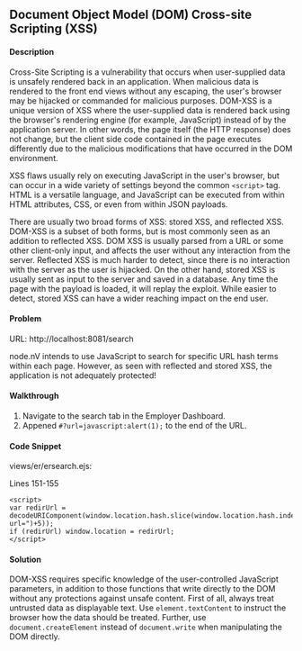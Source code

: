 ## Document Object Model (DOM) Cross-site Scripting (XSS)

#### Description

Cross-Site Scripting is a vulnerability that occurs when user-supplied data is unsafely rendered back in an application. When malicious data is rendered to the front end views without any escaping, the user's browser may be hijacked or commanded for malicious purposes. DOM-XSS is a unique version of XSS where the user-supplied data is rendered back using the browser's rendering engine (for example, JavaScript) instead of by the application server. In other words, the page itself (the HTTP response) does not change, but the client side code contained in the page executes differently due to the malicious modifications that have occurred in the DOM environment.

XSS flaws usually rely on executing JavaScript in the user's browser, but can occur in a wide variety of settings beyond the common ```<script>``` tag. HTML is a versatile language, and JavaScript can be executed from within HTML attributes, CSS, or even from within JSON payloads.

There are usually two broad forms of XSS: stored XSS, and reflected XSS. DOM-XSS is a subset of both forms, but is most commonly seen as an addition to reflected XSS. DOM XSS is usually parsed from a URL or some other client-only input, and affects the user without any interaction from the server. Reflected XSS is much harder to detect, since there is no interaction with the server as the user is hijacked. On the other hand, stored XSS is usually sent as input to the server and saved in a database. Any time the page with the payload is loaded, it will replay the exploit. While easier to detect, stored XSS can have a wider reaching impact on the end user.

#### Problem
URL: http://localhost:8081/search

node.nV intends to use JavaScript to search for specific URL hash terms within each page. However, as seen with reflected and stored XSS, the application is not adequately protected! 



#### Walkthrough
1. Navigate to the search tab in the Employer Dashboard.
2. Appened ```#?url=javascript:alert(1);``` to the end of the URL.



#### Code Snippet
views/er/ersearch.ejs:

Lines 151-155
```
<script>
var redirUrl = decodeURIComponent(window.location.hash.slice(window.location.hash.indexOf("?url=")+5)); 
if (redirUrl) window.location = redirUrl;
</script>
```

#### Solution

DOM-XSS requires specific knowledge of the user-controlled JavaScript parameters, in addition to those functions that write directly to the DOM without any protections against unsafe content. First of all, always treat untrusted data as displayable text. Use ```element.textContent``` to instruct the browser how the data should be treated. Further, use ```document.createElement``` instead of ```document.write``` when manipulating the DOM directly. 

